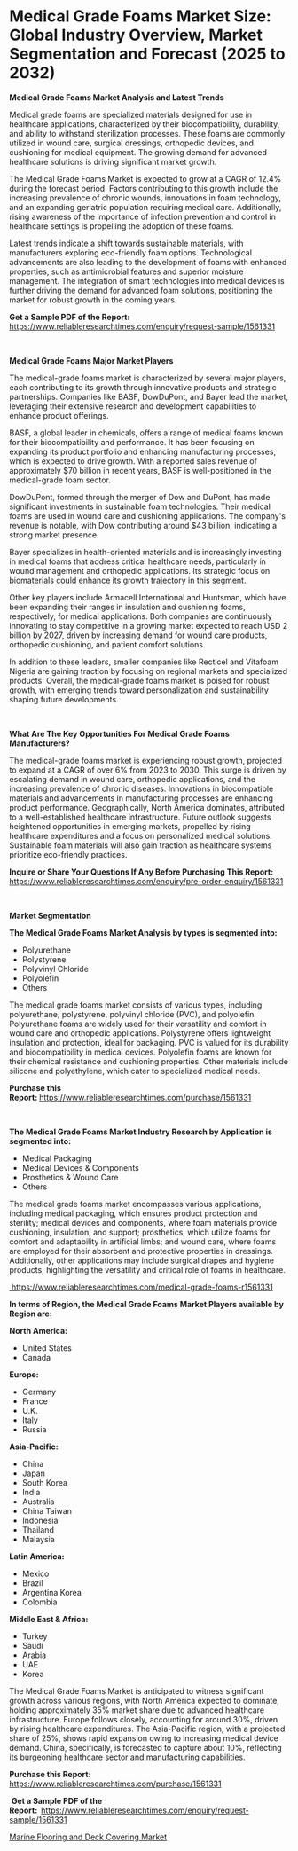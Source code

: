 <p><h1>Medical Grade Foams Market Size: Global Industry Overview, Market Segmentation and Forecast (2025 to 2032)</h1></p><p><strong>Medical Grade Foams Market Analysis and Latest Trends</strong></p>
<p><p>Medical grade foams are specialized materials designed for use in healthcare applications, characterized by their biocompatibility, durability, and ability to withstand sterilization processes. These foams are commonly utilized in wound care, surgical dressings, orthopedic devices, and cushioning for medical equipment. The growing demand for advanced healthcare solutions is driving significant market growth.</p><p>The Medical Grade Foams Market is expected to grow at a CAGR of 12.4% during the forecast period. Factors contributing to this growth include the increasing prevalence of chronic wounds, innovations in foam technology, and an expanding geriatric population requiring medical care. Additionally, rising awareness of the importance of infection prevention and control in healthcare settings is propelling the adoption of these foams.</p><p>Latest trends indicate a shift towards sustainable materials, with manufacturers exploring eco-friendly foam options. Technological advancements are also leading to the development of foams with enhanced properties, such as antimicrobial features and superior moisture management. The integration of smart technologies into medical devices is further driving the demand for advanced foam solutions, positioning the market for robust growth in the coming years.</p></p>
<p><strong>Get a Sample PDF of the Report:&nbsp;</strong> <a href="https://www.reliableresearchtimes.com/enquiry/request-sample/1561331?utm_campaign=2131&utm_medium=2&utm_source=Github&utm_content=ia&utm_term=01022025&utm_id=medical-grade-foams">https://www.reliableresearchtimes.com/enquiry/request-sample/1561331</a></p>
<p>&nbsp;</p>
<p><strong>Medical Grade Foams Major Market Players</strong></p>
<p><p>The medical-grade foams market is characterized by several major players, each contributing to its growth through innovative products and strategic partnerships. Companies like BASF, DowDuPont, and Bayer lead the market, leveraging their extensive research and development capabilities to enhance product offerings.</p><p>BASF, a global leader in chemicals, offers a range of medical foams known for their biocompatibility and performance. It has been focusing on expanding its product portfolio and enhancing manufacturing processes, which is expected to drive growth. With a reported sales revenue of approximately $70 billion in recent years, BASF is well-positioned in the medical-grade foam sector.</p><p>DowDuPont, formed through the merger of Dow and DuPont, has made significant investments in sustainable foam technologies. Their medical foams are used in wound care and cushioning applications. The company's revenue is notable, with Dow contributing around $43 billion, indicating a strong market presence.</p><p>Bayer specializes in health-oriented materials and is increasingly investing in medical foams that address critical healthcare needs, particularly in wound management and orthopedic applications. Its strategic focus on biomaterials could enhance its growth trajectory in this segment.</p><p>Other key players include Armacell International and Huntsman, which have been expanding their ranges in insulation and cushioning foams, respectively, for medical applications. Both companies are continuously innovating to stay competitive in a growing market expected to reach USD 2 billion by 2027, driven by increasing demand for wound care products, orthopedic cushioning, and patient comfort solutions.</p><p>In addition to these leaders, smaller companies like Recticel and Vitafoam Nigeria are gaining traction by focusing on regional markets and specialized products. Overall, the medical-grade foams market is poised for robust growth, with emerging trends toward personalization and sustainability shaping future developments.</p></p>
<p>&nbsp;</p>
<p><strong>What Are The Key Opportunities For Medical Grade Foams Manufacturers?</strong></p>
<p><p>The medical-grade foams market is experiencing robust growth, projected to expand at a CAGR of over 6% from 2023 to 2030. This surge is driven by escalating demand in wound care, orthopedic applications, and the increasing prevalence of chronic diseases. Innovations in biocompatible materials and advancements in manufacturing processes are enhancing product performance. Geographically, North America dominates, attributed to a well-established healthcare infrastructure. Future outlook suggests heightened opportunities in emerging markets, propelled by rising healthcare expenditures and a focus on personalized medical solutions. Sustainable foam materials will also gain traction as healthcare systems prioritize eco-friendly practices.</p></p>
<p><strong>Inquire or Share Your Questions If Any Before Purchasing This Report:</strong> <a href="https://www.reliableresearchtimes.com/enquiry/pre-order-enquiry/1561331?utm_campaign=2131&utm_medium=2&utm_source=Github&utm_content=ia&utm_term=01022025&utm_id=medical-grade-foams">https://www.reliableresearchtimes.com/enquiry/pre-order-enquiry/1561331</a></p>
<p>&nbsp;</p>
<p><strong>Market Segmentation</strong></p>
<p><strong>The Medical Grade Foams Market Analysis by types is segmented into:</strong></p>
<p><ul><li>Polyurethane</li><li>Polystyrene</li><li>Polyvinyl Chloride</li><li>Polyolefin</li><li>Others</li></ul></p>
<p><p>The medical grade foams market consists of various types, including polyurethane, polystyrene, polyvinyl chloride (PVC), and polyolefin. Polyurethane foams are widely used for their versatility and comfort in wound care and orthopedic applications. Polystyrene offers lightweight insulation and protection, ideal for packaging. PVC is valued for its durability and biocompatibility in medical devices. Polyolefin foams are known for their chemical resistance and cushioning properties. Other materials include silicone and polyethylene, which cater to specialized medical needs.</p></p>
<p><strong>Purchase this Report:&nbsp;</strong><a href="https://www.reliableresearchtimes.com/purchase/1561331?utm_campaign=2131&utm_medium=2&utm_source=Github&utm_content=ia&utm_term=01022025&utm_id=medical-grade-foams">https://www.reliableresearchtimes.com/purchase/1561331</a></p>
<p>&nbsp;</p>
<p><strong>The Medical Grade Foams Market Industry Research by Application is segmented into:</strong></p>
<p><ul><li>Medical Packaging</li><li>Medical Devices & Components</li><li>Prosthetics & Wound Care</li><li>Others</li></ul></p>
<p><p>The medical grade foams market encompasses various applications, including medical packaging, which ensures product protection and sterility; medical devices and components, where foam materials provide cushioning, insulation, and support; prosthetics, which utilize foams for comfort and adaptability in artificial limbs; and wound care, where foams are employed for their absorbent and protective properties in dressings. Additionally, other applications may include surgical drapes and hygiene products, highlighting the versatility and critical role of foams in healthcare.</p></p>
<p><a href="https://www.reliableresearchtimes.com/medical-grade-foams-r1561331?utm_campaign=2131&utm_medium=2&utm_source=Github&utm_content=ia&utm_term=01022025&utm_id=medical-grade-foams">&nbsp;https://www.reliableresearchtimes.com/medical-grade-foams-r1561331</a></p>
<p><strong>In terms of Region, the Medical Grade Foams Market Players available by Region are:</strong></p>
<p>
    <p> <strong> North America: </strong>
        <ul>
            <li>United States</li>
            <li>Canada</li>
        </ul>
        </p> 
    <p> <strong> Europe: </strong>
        <ul>
            <li>Germany</li>
            <li>France</li>
            <li>U.K.</li>
            <li>Italy</li>
            <li>Russia</li>
        </ul>
        </p> 
    <p> <strong> Asia-Pacific: </strong>
        <ul>
            <li>China</li>
            <li>Japan</li>
            <li>South Korea</li>
            <li>India</li>
            <li>Australia</li>
            <li>China Taiwan</li>
            <li>Indonesia</li>
            <li>Thailand</li>
            <li>Malaysia</li>
        </ul>
        </p> 
    <p> <strong> Latin America: </strong>
        <ul>
            <li>Mexico</li>
            <li>Brazil</li>
            <li>Argentina Korea</li>
            <li>Colombia</li>
        </ul>
        </p> 
    <p> <strong> Middle East & Africa: </strong>
        <ul>
            <li>Turkey</li>
            <li>Saudi</li>
            <li>Arabia</li>
            <li>UAE</li>
            <li>Korea</li>
        </ul>
    </p>
    </p>
<p><p>The Medical Grade Foams Market is anticipated to witness significant growth across various regions, with North America expected to dominate, holding approximately 35% market share due to advanced healthcare infrastructure. Europe follows closely, accounting for around 30%, driven by rising healthcare expenditures. The Asia-Pacific region, with a projected share of 25%, shows rapid expansion owing to increasing medical device demand. China, specifically, is forecasted to capture about 10%, reflecting its burgeoning healthcare sector and manufacturing capabilities.</p></p>
<p><strong>Purchase this Report: </strong><a href="https://www.reliableresearchtimes.com/purchase/1561331?utm_campaign=2131&utm_medium=2&utm_source=Github&utm_content=ia&utm_term=01022025&utm_id=medical-grade-foams">https://www.reliableresearchtimes.com/purchase/1561331</a></p>
<p>&nbsp;<strong>Get a Sample PDF of the Report:&nbsp;&nbsp;</strong><a href="https://www.reliableresearchtimes.com/enquiry/request-sample/1561331?utm_campaign=2131&utm_medium=2&utm_source=Github&utm_content=ia&utm_term=01022025&utm_id=medical-grade-foams">https://www.reliableresearchtimes.com/enquiry/request-sample/1561331</a></p>
<p><strong></strong></p>
<p><p><a href="https://github.com/LilianFaulkner65/Market-Research-Report-List-1/blob/main/marine-flooring-and-deck-covering-market.md?utm_campaign=2131&utm_medium=2&utm_source=Github&utm_content=ia&utm_term=01022025&utm_id=medical-grade-foams">Marine Flooring and Deck Covering Market</a></p></p>